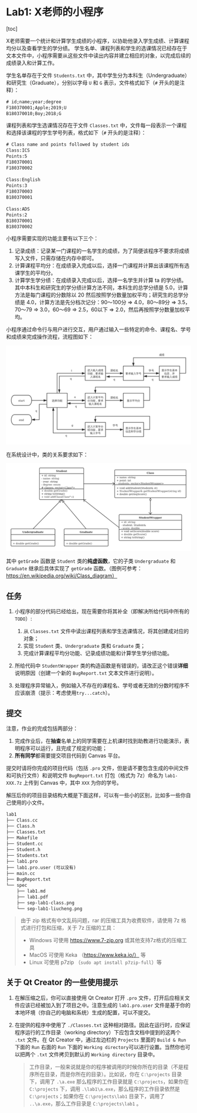 # Lab1: X老师的小程序

[toc]

X老师需要一个统计和计算学生成绩的小程序，以协助他录入学生成绩、计算课程均分以及查看学生的学分绩。
学生名单、课程列表和学生的选课情况已经存在于文本文件中，小程序需要从这些文件中读出内容并建立相应的对象，以完成后续的成绩录入和计算工作。

学生名单存在于文件 `Students.txt` 中，其中学生分为本科生（Undergraduate）和研究生（Graduate），分别以字母 `U` 和 `G` 表示，文件格式如下（`#` 开头的是注释）：

```
# id;name;year;degree
F180370001;Apple;2019;U
B180370010;Boy;2018;G
```

课程列表和学生选课情况存在于文件 `Classes.txt` 中，文件每一段表示一个课程和选择该课程的学生学号列表，格式如下（`#` 开头的是注释）：

```
# Class name and points followed by student ids
Class:ICS
Points:5
F180370001
F180370002

Class:English
Points:3
F180370003
B180370001

Class:ADS
Points:2
B180370001
B180370002
```

小程序需要实现的功能主要有以下三个：

1. 记录成绩：记录某一门课程的一名学生的成绩，为了简便该程序不要求将成绩写入文件，只需存储在内存中即可。
2. 计算课程平均分：在成绩录入完成以后，选择一门课程并计算出该课程所有选课学生的平均分。
3. 计算学生学分绩：在成绩录入完成以后，选择一名学生并计算 ta 的学分绩。其中本科生和研究生的学分绩计算方法不同，本科生的总学分绩是 5.0，计算方法是每门课程的分数除以 20 然后按照学分数量加权平均；研究生的总学分绩是 4.0，计算方法是先分档次记分：90～100分 => 4.0，80～89分 => 3.5，70～79 => 3.0，60～69 => 2.5，60以下 => 2.0，然后再按照学分数量加权平均。

小程序通过命令行与用户进行交互，用户通过输入一些特定的命令、课程名、学号和成绩来完成操作流程，流程图如下：

![流程图](./sep-lab1-liucheng.png)

在系统设计中，类的关系要求如下：

![类图](./sep-lab1-class.png)

其中 `getGrade` 函数是 `Student` 类的**纯虚函数**，它的子类 `Undergraduate` 和 `Graduate` 继承后具体实现了 `getGrade` 函数。（图例可参考：https://en.wikipedia.org/wiki/Class_diagram）



## 任务

1. 小程序的部分代码已经给出，现在需要你将其补全（即解决所给代码中所有的 `TODO`）: 

   1. 从 `Classes.txt` 文件中读出课程列表和学生选课情况，将其创建成对应的对象；
   2. 实现 `Student` 类、`Undergraduate` 类和 `Graduate` 类；
   3. 完成计算课程平均分功能、记录成绩功能和计算学生学分绩功能。
2. 所给代码中 `StudentWrapper` 类的构造函数是有错误的，请改正这个错误**详细**说明原因（创建一个新的 `BugReport.txt` 文本文件进行说明）。
3. 处理程序异常输入，例如输入不存在的课程名、学号或者无效的分数时程序不应该崩溃（提示：考虑使用`try...catch`）。



## 提交

注意，作业的完成包括两部分：

1. 完成作业后，在**抽查**名单上的同学需要在上机课时找到助教进行功能演示，表明程序可以运行，且完成了规定的功能；
2. **所有同学**都需要提交项目代码到 Canvas 平台。

提交时请将你完成的项目代码（包括 `.pro` 文件，但是请不要包含生成的中间文件和可执行文件）和说明文件 `BugReport.txt` 打包（格式为 7z）命名为 `lab1-XXX.7z` 上传到 Canvas 中，其中 `XXX` 为你的学号。



解压后你的项目目录结构大概是下面这样，可以有一些小的区别，比如多一些你自己使用的小文件。

```
lab1
├── Class.cc
├── Class.h
├── Classes.txt
├── Makefile
├── Student.cc
├── Student.h
├── Students.txt
├── lab1.pro
├── lab1.pro.user (可以没有)
├── main.cc
├── BugReport.txt
└── spec
    ├── lab1.md
    ├── lab1.pdf
    ├── sep-lab1-class.png
    └── sep-lab1-liucheng.png
```



> 由于 zip 格式有中文乱码问题，rar 的压缩工具为收费软件，请使用 7z 格式进行打包和压缩，关于 7z 压缩的工具：
>
> - Windows 可使用 https://www.7-zip.org 或其他支持7z格式的压缩工具
> - MacOS 可使用 Keka （https://www.keka.io/） 等
> - Linux 可使用 p7zip （`sudo apt install p7zip-full`）等



## 关于 Qt Creator 的一些使用提示

1. 在解压缩之后，你可以直接使用 Qt Creator 打开 `.pro` 文件，打开后应相关文件应该已经被加入到了项目之中。注意生成的 `lab1.pro.user` 文件是基于你的本地环境（你自己的电脑和系统）生成的配置，可以不提交。

2. 在提供的程序中使用了 `./Classes.txt` 这种相对路径。因此在运行时，应保证程序运行的工作目录（working directory）下应包含文档中提到的这两个 `.txt` 文件。在 Qt Creator 中，通过左边栏的 `Projects` 里面的 `Build & Run` 下面的 `Run` 右面的 `Run` 下面的 `Working directory`可以进行设置。当然你也可以把两个 `.txt` 文件拷贝到默认的 `Working directory` 目录中。

   > 工作目录，一般来说就是你的程序被调用的时候你所在的目录（不是程序所在目录，而是你所在的目录）。比如说，你在 `C:\projects` 目录下，调用了 `.\a.exe` 那么程序的工作目录就是 `C:\projects`，如果你在 `C:\projects` 下，调用 `.\lab1\a.exe`，那么程序的工作目录依然是 `C:\projects`；如果你在 `C:\projects\lab1` 目录下，调用了 `..\a.exe`，那么工作目录是 `C:\projects\lab1` 。

